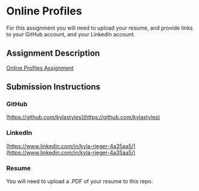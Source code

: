 # Online Profiles
For this assignment you will need to upload your resume, and provide links to your GitHub account, and your LinkedIn account.

## Assignment Description
[Online Profiles Assignment](https://education.launchcode.org/liftoff/assignments/online-profiles/)

## Submission Instructions

### GitHub
[https://github.com/kylastyles](https://github.com/kylastyles)

### LinkedIn
[https://www.linkedin.com/in/kyla-rieger-4a35aa5/](https://www.linkedin.com/in/kyla-rieger-4a35aa5/)

### Resume
You will need to upload a .PDF of your resume to this repo.